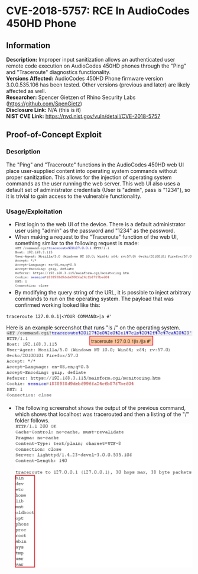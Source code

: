 # CVE-2018-5757: RCE In AudioCodes 450HD Phone

## Information
**Description:** Improper input sanitization allows an authenticated user remote code execution on AudioCodes 450HD phones through the "Ping" and "Traceroute" diagnostics functionality.  
**Versions Affected:** AudioCodes 450HD Phone firmware version 3.0.0.535.106 has been tested. Other versions (previous and later) are likely affected as well.  
**Researcher:** Spencer Gietzen of Rhino Security Labs (https://github.com/SpenGietz)  
**Disclosure Link:** N/A (this is it)  
**NIST CVE Link:** https://nvd.nist.gov/vuln/detail/CVE-2018-5757  

## Proof-of-Concept Exploit
### Description
The "Ping" and "Traceroute" functions in the AudioCodes 450HD web UI place user-supplied content into operating system commands without proper sanitization. This allows for the injection of operating system commands as the user running the web server. This web UI also uses a default set of administrator credentials (User is "admin", pass is "1234"), so it is trivial to gain access to the vulnerable functionality.  

### Usage/Exploitation
- First login to the web UI of the device. There is a default administrator user using "admin" as the password and "1234" as the password.  
- When making a request to the "Traceroute" function of the web UI, something similar to the following request is made:  
![Normal traceroute request](legit_request.jpg)
- By modifying the query string of the URL, it is possible to inject arbitrary commands to run on the operating system. The payload that was confirmed working looked like this:
```
traceroute 127.0.0.1|<YOUR COMMAND>|a #'
```
Here is an example screenshot that runs "ls /" on the operating system.  
![Listing the contents of the "/" folder on the phone](exploit_request.png)
- The following screenshot shows the output of the previous command, which shows that localhost was tracerouted and then a listing of the "/" folder follows.  
![The output of the code we executed on the system](exploit_response.jpg)